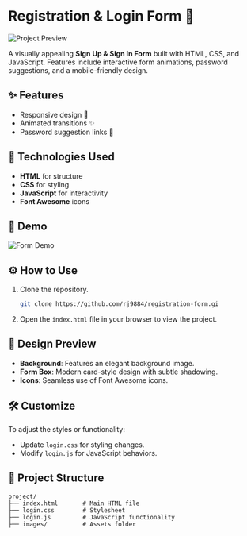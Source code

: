 # Registration & Login Form 🌟

![Project Preview](https://rj9884.github.io/registration-form/)

A visually appealing **Sign Up & Sign In Form** built with HTML, CSS, and JavaScript. Features include interactive form animations, password suggestions, and a mobile-friendly design.

## ✨ Features
- Responsive design 📱
- Animated transitions ✨
- Password suggestion links 🔑

## 🚀 Technologies Used
- **HTML** for structure
- **CSS** for styling
- **JavaScript** for interactivity
- **Font Awesome** icons

## 📸 Demo
![Form Demo](https://via.placeholder.com/900x300.gif?text=Form+Interaction)

## ⚙️ How to Use
1. Clone the repository.
   ```bash
   git clone https://github.com/rj9884/registration-form.gi
   ```
2. Open the `index.html` file in your browser to view the project.

## 🎨 Design Preview
- **Background**: Features an elegant background image.
- **Form Box**: Modern card-style design with subtle shadowing.
- **Icons**: Seamless use of Font Awesome icons.

## 🛠️ Customize
To adjust the styles or functionality:
- Update `login.css` for styling changes.
- Modify `login.js` for JavaScript behaviors.

## 📂 Project Structure
```
project/
├── index.html       # Main HTML file
├── login.css        # Stylesheet
├── login.js         # JavaScript functionality
├── images/          # Assets folder
```

